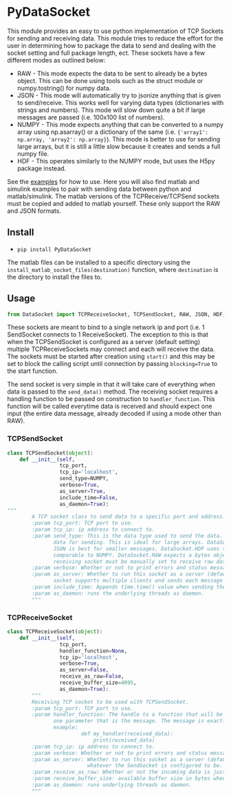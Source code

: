 # PyDataSocket
This module provides an easy to use python implementation of TCP Sockets for sending and receiving data. This module tries to reduce the effort for the user in determining how to package the data to send and dealing with the socket setting and full package length, ect. These sockets have a few different modes as outlined below:

 - RAW - This mode expects the data to be sent to already be a bytes object. This can be done using tools such as the struct module or numpy.tostring() for numpy data.
 - JSON - This mode will automatically try to jsonize anything that is given to send/receive. This works well for varying data types (dictionaries with strings and numbers). This mode will slow down quite a bit if large messages are passed (i.e. 100x100 list of numbers).
 - NUMPY - This mode expects anything that can be converted to a numpy array using np.asarray() or a dictionary of the same (i.e. `{'array1': np.array, 'array2': np.array}`). This mode is better to use for sending large arrays, but it is still a little slow because it creates and sends a full numpy file.
 - HDF - This operates similarly to the NUMPY mode, but uses the H5py package instead.

 See the [examples](https://github.com/psomers3/PyDataSocket/tree/master/examples) for how to use. Here you will also find matlab and simulink examples to pair with sending data between python and matlab/simulink. The matlab versions of the TCPReceive/TCPSend sockets must be copied and added to matlab yourself. These only support the RAW and JSON formats.


## Install
- ```pip install PyDataSocket```

The matlab files can be installed to a specific directory using the `install_matlab_socket_files(destination)` function, where `destination` is the directory to install the files to.

## Usage
```python
from DataSocket import TCPReceiveSocket, TCPSendSocket, RAW, JSON, HDF, NUMPY, install_matlab_socket_files
```
These sockets are meant to bind to a single network ip and port  (i.e. 1 SendSocket connects to 1 ReceiveSocket). The exception to this is that when the TCPSendSocket is configured as a server (default setting) multiple TCPReceiveSockets may connect and each will receive the data. The sockets must be started after creation using `start()` and this may be set to block the calling script until connection by passing `blocking=True` to the start function.

The send socket is very simple in that it will take care of everything when data is passed to the `send_data()` method. The receiving socket requires a handling function to be passed on construction to `handler_function`. This function will be called everytime data is received and should expect one input (the entire data message, already decoded if using a mode other than RAW).


### TCPSendSocket
```python
class TCPSendSocket(object):
    def __init__(self,
                 tcp_port,
                 tcp_ip='localhost',
                 send_type=NUMPY,
                 verbose=True,
                 as_server=True,
                 include_time=False,
                 as_daemon=True):
"""
        A TCP socket class to send data to a specific port and address.
        :param tcp_port: TCP port to use.
        :param tcp_ip: ip address to connect to.
        :param send_type: This is the data type used to send the data. DataSocket.NUMPY uses a numpy file to store the
               data for sending. This is ideal for large arrays. DataSocket.JSON converts the data to a json formatted string.
               JSON is best for smaller messages. DataSocket.HDF uses the HDF5 file format and performance is probably
               comparable to NUMPY. DataSocket.RAW expects a bytes object and sends it directly with no processing. The
               receiving socket must be manually set to receive raw data.
        :param verbose: Whether or not to print errors and status messages.
        :param as_server: Whether to run this socket as a server (default: True) or client. When run as a server, the
               socket supports multiple clients and sends each message to every connected client.
        :param include_time: Appends time.time() value when sending the data message.
        :param as_daemon: runs the underlying threads as daemon.
        """
```

### TCPReceiveSocket
```python
class TCPReceiveSocket(object):
    def __init__(self,
                 tcp_port,
                 handler_function=None,
                 tcp_ip='localhost',
                 verbose=True,
                 as_server=False,
                 receive_as_raw=False,
                 receive_buffer_size=4095,
                 as_daemon=True):
        """
        Receiving TCP socket to be used with TCPSendSocket.
        :param tcp_port: TCP port to use.
        :param handler_function: The handle to a function that will be called everytime a message is received. Must take
               one parameter that is the message. The message is exactly what was sent from TCPSendSocket.
               example:
                        def my_handler(received_data):
                            print(received_data)
        :param tcp_ip: ip address to connect to.
        :param verbose: Whether or not to print errors and status messages.
        :param as_server: Whether to run this socket as a server (default: True) or client. This needs to be opposite
                          whatever the SendSocket is configured to be.
        :param receive_as_raw: Whether or not the incoming data is just raw bytes or is a predefined format (JSON, NUMPY, HDF)
        :param receive_buffer_size: available buffer size in bytes when receiving messages
        :param as_daemon: runs underlying threads as daemon.
        """
```

